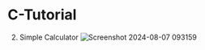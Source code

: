 # C-Tutorial



2. Simple Calculator
![Screenshot 2024-08-07 093159](https://github.com/user-attachments/assets/a5c8df72-7182-493e-8f42-65b5c21ca096)



